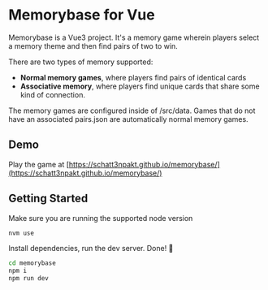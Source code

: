 # Memorybase for Vue

Memorybase is a Vue3 project. It's a memory game wherein players select a memory theme and then find pairs of two to win.

There are two types of memory supported:
- **Normal memory games**, where players find pairs of identical cards
- **Associative memory**, where players find unique cards that share some kind of connection.

The memory games are configured inside of /src/data. Games that do not have an associated pairs.json are automatically normal memory games.

## Demo

Play the game at [https://schatt3npakt.github.io/memorybase/](https://schatt3npakt.github.io/memorybase/)

## Getting Started

Make sure you are running the supported node version
 ```bash
 nvm use
 ```

Install dependencies, run the dev server. Done! 🎊 

```bash
cd memorybase
npm i
npm run dev
```
